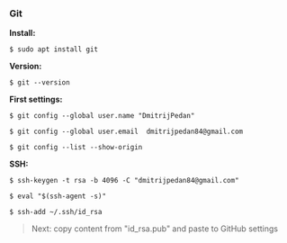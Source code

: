 ### Git

**Install:**
```
$ sudo apt install git
```

**Version:**
```
$ git --version
```

**First settings:**
```
$ git config --global user.name "DmitrijPedan"
```
```
$ git config --global user.email  dmitrijpedan84@gmail.com
```
```
$ git config --list --show-origin
```
**SSH:**
```
$ ssh-keygen -t rsa -b 4096 -C "dmitrijpedan84@gmail.com"
```
```
$ eval "$(ssh-agent -s)"
```
```
$ ssh-add ~/.ssh/id_rsa
```

> Next: copy content from "id_rsa.pub" and paste to GitHub settings
